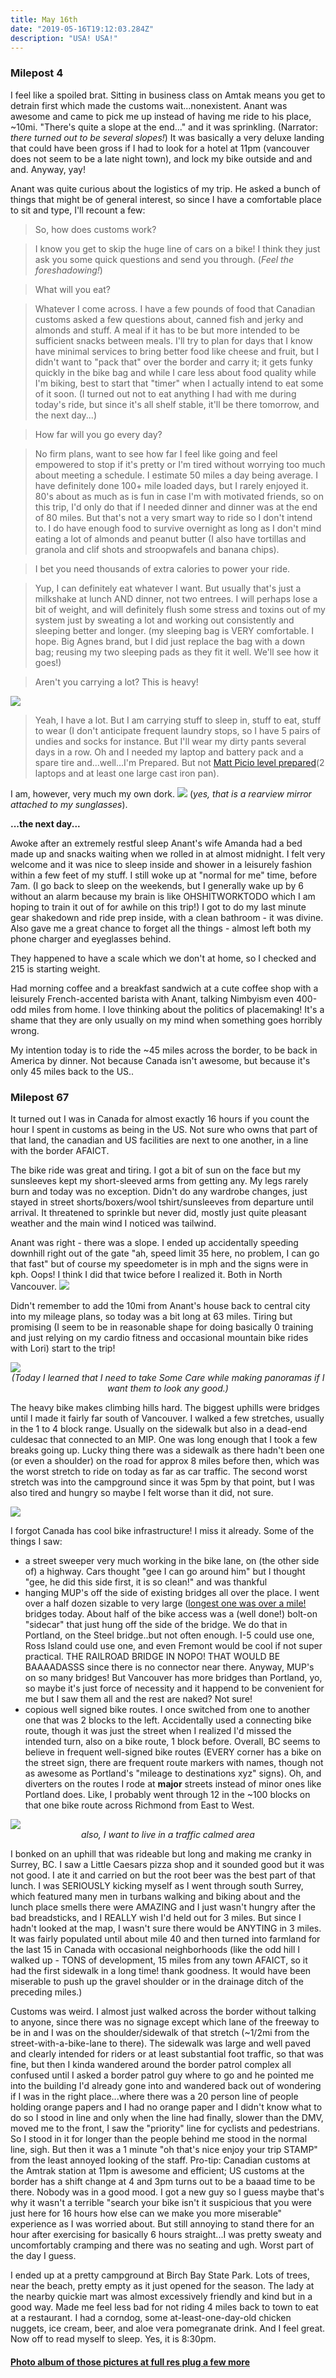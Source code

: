 ```yaml
---
title: May 16th
date: "2019-05-16T19:12:03.284Z"
description: "USA! USA!"
---
```


### Milepost 4 

I feel like a spoiled brat.  Sitting in business class on Amtak means you get to detrain first which made the customs wait...nonexistent.  Anant was awesome and came to pick me up instead of having me ride to his place, ~10mi.  "There's quite a slope at the end..." and it was sprinkling.  (Narrator:  *there turned out to be several slopes!*)  It was basically a very deluxe landing that could have been gross if I had to look for a hotel at 11pm (vancouver does not seem to be a late night town), and lock my bike outside and and and.  Anyway, yay!

Anant was quite curious about the logistics of my trip.  He asked a bunch of things that might be of general interest, so since I have a comfortable place to sit and type, I'll recount a few:

> So, how does customs work?

> I know you get to skip the huge line of cars on a bike!  I think they just ask you some quick questions and send you through. (*Feel the foreshadowing!*)


> What will you eat?

> Whatever I come across.  I have a few pounds of food that Canadian customs asked a few questions about, canned fish and jerky and almonds and stuff.  A meal if it has to be but more intended to be sufficient snacks between meals.  I'll try to plan for days that I know have minimal services to bring better food like cheese and fruit, but I didn't want to "pack that" over the border and carry it;  it gets funky quickly in the bike bag and while I care less about food quality while I'm biking, best to start that "timer" when I actually intend to eat some of it soon.  (I turned out not to eat anything I had with me during today's ride, but since it's all shelf stable, it'll be there tomorrow, and the next day...)

> How far will you go every day?

> No firm plans, want to see how far I feel like going and feel empowered to stop if it's pretty or I'm tired without worrying too much about meeting a schedule.  I estimate 50 miles a day being average.  I have definitely done 100+ mile loaded days, but I rarely enjoyed it.  80's about as much as is fun in case I'm with motivated friends, so on this trip, I'd only do that if I needed dinner and dinner was at the end of 80 miles.  But that's not a very smart way to ride so I don't intend to.  I do have enough food to survive overnight as long as I don't mind eating a lot of almonds and peanut butter (I also have tortillas and granola and clif shots and stroopwafels and banana chips).


> I bet you need thousands of extra calories to power your ride.

> Yup, I can definitely eat whatever I want.  But usually that's just a milkshake at lunch AND dinner, not two entrees.  I will perhaps lose a bit of weight, and will definitely flush some stress and toxins out of my system just by sweating a lot and working out consistently and sleeping better and longer.  (my sleeping bag is VERY comfortable.  I hope.  Big Agnes brand, but I did just replace the bag with a down bag;  reusing my two sleeping pads as they fit it well.  We'll see how it goes!)


> Aren't you carrying a lot?  This is heavy!

<img src=/pictures/16may/junkinthetrunk.jpg>

> Yeah, I have a lot.  But I am carrying stuff to sleep in, stuff to eat, stuff to wear (I don't anticipate frequent laundry stops, so I have 5 pairs of undies and socks for instance.  But I'll wear my dirty pants several days in a row.  Oh and I needed my laptop and battery pack and a spare tire and...well...I'm Prepared.  But not [Matt Picio level prepared](http://sprocketpodcast.blubrry.com/e060-matt-picio-cast-iron-cyclist/)(2 laptops and at least one large cast iron pan).

I am, however, very much my own dork.
<img src=/pictures/16may/dorked-out.jpg>
(*yes, that is a rearview mirror attached to my sunglasses*).


**...the next day...**

Awoke after an extremely restful sleep Anant's wife Amanda had a bed made up and snacks waiting when we rolled in at almost midnight.  I felt very welcome and it was nice to sleep inside and shower in a leisurely fashion within a few feet of my stuff.  I still woke up at "normal for me" time, before 7am.  (I go back to sleep on the weekends, but I generally wake up by 6 without an alarm because my brain is like OHSHITWORKTODO which I am hoping to train it out of for awhile on this trip!)  I got to do my last minute gear shakedown and ride prep inside, with a clean bathroom - it was divine.  Also gave me a great chance to forget all the things - almost left both my phone charger and eyeglasses behind.

They happened to have a scale which we don't at home, so I checked and 215 is starting weight.  

Had morning coffee and a breakfast sandwich at a cute coffee shop with a leisurely French-accented barista with Anant, talking Nimbyism even 400-odd miles from home.  I love thinking about the politics of placemaking!  It's a shame that they are only usually on my mind when something goes horribly wrong.

My intention today is to ride the ~45 miles across the border, to be back in America by dinner.  Not because Canada isn't awesome, but because it's only 45 miles back to the US..

### Milepost 67

It turned out I was in Canada for almost exactly 16 hours if you count the hour I spent in customs as being in the US.  Not sure who owns that part of that land, the canadian and US facilities are next to one another, in a line with the border AFAICT.

The bike ride was great and tiring.  I got a bit of sun on the face but my sunsleeves kept my short-sleeved arms from getting any.  My legs rarely burn and today was no exception.  Didn't do any wardrobe changes, just stayed in street shorts/boxers/wool tshirt/sunsleeves from departure until arrival.  It threatened to sprinkle but never did, mostly just quite pleasant weather and the main wind I noticed was tailwind.

Anant was right - there was a slope.  I ended up accidentally speeding downhill right out of the gate "ah, speed limit 35 here, no problem, I can go that fast" but of course my speedometer is in mph and the signs were in kph.  Oops!  I think I did that twice before I realized it.  Both in North Vancouver.
<img src=/pictures/16may/posingovernorthvancouver.jpg>

Didn't remember to add the 10mi from Anant's house back to central city into my mileage plans, so today was a bit long at 63 miles.  Tiring but promising (I seem to be in reasonable shape for doing basically 0 training and just relying on my cardio fitness and occasional mountain bike rides with Lori) start to the trip!  

<img src=/pictures/16may/northvancouverpano.jpg>

<center><i>(Today I learned that I need to take Some Care while making panoramas if I want them to look any good.)</i></center>


The heavy bike makes climbing hills hard.  The biggest uphills were bridges until I made it fairly far south of Vancouver.  I walked a few stretches, usually in the 1 to 4 block range.  Usually on the sidewalk but also in a dead-end culdesac that connected to an MIP.  One was long enough that I took a few breaks going up.  Lucky thing there was a sidewalk as there hadn't been one (or even a shoulder) on the road for approx 8 miles before then, which was the worst stretch to ride on today as far as car traffic.  The second worst stretch was into the campground since it was 5pm by that point, but I was also tired and hungry so maybe I felt worse than it did, not sure.

<img src=/pictures/16may/bridgeload.jpg>

I forgot Canada has cool bike infrastructure! I miss it already.  Some of the things I saw:

- a street sweeper very much working in the bike lane, on (the other side of) a highway.  Cars thought "gee I can go around him" but I thought "gee, he did this side first, it is so clean!" and was thankful
- hanging MUP's off the side of existing bridges all over the place.  I went over a half dozen sizable to very large ([longest one was over a mile!](https://en.wikipedia.org/wiki/Alex_Fraser_Bridge) bridges today.  About half of the bike access was a (well done!) bolt-on "sidecar" that just hung off the side of the bridge.  We do that in Portland, on the Steel bridge..but not often enough.  I-5 could use one, Ross Island could use one, and even Fremont would be cool if not super practical.  THE RAILROAD BRIDGE IN NOPO!  THAT WOULD BE BAAAADASSS since there is no connector near there.  Anyway, MUP's on so many bridges!  But Vancouver has more bridges than Portland, yo, so maybe it's just force of necessity and it happend to be convenient for me but I saw them all and the rest are naked?  Not sure!
- copious well signed bike routes.  I once switched from one to another one that was 2 blocks to the left.  Accidentally used a connecting bike route, though it was just the street when I realized I'd missed the intended turn, also on a bike route, 1 block before.  Overall, BC seems to believe in frequent well-signed bike routes (EVERY corner has a bike on the street sign, there are frequent route markers with names, though not as awesome as Portland's "mileage to destinations xyz" signs).  Oh, and diverters on the routes I rode at **major** streets instead of minor ones like Portland does.  Like, I probably went through 12 in the ~100 blocks on that one bike route across Richmond from East to West.
	
<img src=/pictures/16may/trafficcalmed.jpg>
<center><i>also, I want to live in a traffic calmed area</i></center>

I bonked on an uphill that was rideable but long and making me cranky in Surrey, BC.  I saw a Little Caesars pizza shop and it sounded good but it was not good.  I ate it and carried on but the root beer was the best part of that lunch.  I was SERIOUSLY kicking myself as I went through south Surrey, which featured many men in turbans walking and biking about and the lunch place smells there were AMAZING and I just wasn't hungry after the bad breadsticks, and I REALLY wish I'd held out for 3 miles.  But since I hadn't looked at the map, I wasn't sure there would be ANYTING in 3 miles.  It was fairly populated until about mile 40 and then turned into farmland for the last 15 in Canada with occasional neighborhoods (like the odd hill I walked up - TONS of development, 15 miles from any town AFAICT, so it had the first sidewalk in a long time! thank goodness.  It would have been miserable to push up the gravel shoulder or in the drainage ditch of the preceding miles.)

Customs was weird.  I almost just walked across the border without talking to anyone, since there was no signage except which lane of the freeway to be in and I was on the shoulder/sidewalk of that stretch (~1/2mi from the street-with-a-bike-lane to there).  The sidewalk was large and well paved and clearly intended for riders or at least substantial foot traffic, so that was fine, but then I kinda wandered around the border patrol complex all confused until I asked a border patrol guy where to go and he pointed me into the building I'd already gone into and wandered back out of wondering if I was in the right place...where there was a 20 person line of people holding orange papers and I had no orange paper and I didn't know what to do so I stood in line and only when the line had finally, slower than the DMV, moved me to the front, I saw the "priority" line for cyclists and pedestrians.  So I stood in it for longer than the people behind me stood in the normal line, sigh.  But then it was a 1 minute "oh that's nice enjoy your trip STAMP" from the least annoyed looking of the staff.  Pro-tip:  Canadian customs at the Amtrak station at 11pm is awesome and efficient;  US customs at the border has a shift change at 4 and 3pm turns out to be a baaad time to be there.  Nobody was in a good mood.  I got a new guy so I guess maybe that's why it wasn't a terrible "search your bike isn't it suspicious that you were just here for 16 hours how else can we make you more miserable" experience as I was worried about.  But still annoying to stand there for an hour after exercising for basically 6 hours straight...I was pretty sweaty and uncomfortably cramping and there was no seating and ugh.  Worst part of the day I guess.

I ended up at a pretty campground at Birch Bay State Park.  Lots of trees, near the beach, pretty empty as it just opened for the season.  The lady at the nearby quickie mart was almost excessively friendly and kind but in a good way.  Made me feel less bad for not riding 4 miles back to town to eat at a restaurant.  I had a corndog, some at-least-one-day-old chicken nuggets, ice cream, beer, and aloe vera pomegranate drink.  And I feel great.  Now off to read myself to sleep.  Yes, it is 8:30pm.

#### [Photo album of those pictures at full res plug a few more](https://photos.app.goo.gl/phe64vrss8Tmb5Po7)
